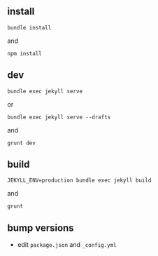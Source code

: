 ## install

```
bundle install
```

and 

```
npm install
```

## dev

```
bundle exec jekyll serve
```

or

```
bundle exec jekyll serve --drafts
```

and

```
grunt dev
```

## build

```
JEKYLL_ENV=production bundle exec jekyll build
```

and

```
grunt
```

## bump versions

- edit `package.json` and `_config.yml`
